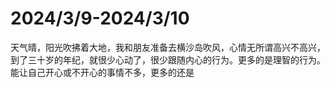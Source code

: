 # 2024/3/9-2024/3/10

天气晴，阳光吹拂着大地，我和朋友准备去横沙岛吹风，心情无所谓高兴不高兴，到了三十岁的年纪，就很少心动了，很少跟随内心的行为。更多的是理智的行为。 能让自己开心或不开心的事情不多，更多的还是 

